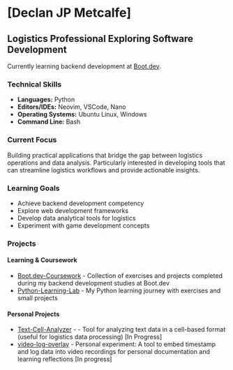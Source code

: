 # [Declan JP Metcalfe]

## Logistics Professional Exploring Software Development

Currently learning backend development at [Boot.dev](https://boot.dev). 

### Technical Skills
- **Languages:** Python
- **Editors/IDEs:** Neovim, VSCode, Nano
- **Operating Systems:** Ubuntu Linux, Windows
- **Command Line:** Bash

### Current Focus
Building practical applications that bridge the gap between logistics operations and data analysis. Particularly interested in developing tools that can streamline logistics workflows and provide actionable insights.

### Learning Goals
- Achieve backend development competency
- Explore web development frameworks
- Develop data analytical tools for logistics
- Experiment with game development concepts

### Projects

#### Learning & Coursework
- [Boot.dev-Coursework](https://github.com/D-JPM/Boot.dev-Coursework) - Collection of exercises and projects completed during my backend development studies at Boot.dev
- [Python-Learning-Lab](https://github.com/D-JPM/Python-Learning-Lab) - My Python learning journey with exercises and small projects

#### Personal Projects
- [Text-Cell-Analyzer](https://github.com/D-JPM/Text-Cell-Analyzer) -  - Tool for analyzing text data in a cell-based format (useful for logistics data processing) [In Progress]
- [video-log-overlay](https://github.com/D-JPM/video-log-overlay) - Personal experiment: A tool to embed timestamp and log data into video recordings for personal documentation and learning reflections [In progress]
